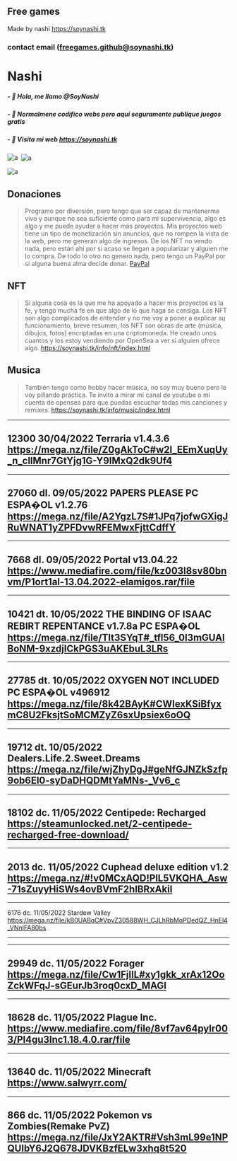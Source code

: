 ## Free games
Made by nashi
https://soynashi.tk
### contact email (freegames.github@soynashi.tk)


# Nashi
##### - 👋 Hola, me llamo @SoyNashi
##### - 👀 Normalmene codifico webs pero aqui seguramente publique juegos gratis
##### - 🌱 Visita mi web https://soynashi.tk


<p><img align="left" src="https://github-readme-stats.vercel.app/api/top-langs?username=SoyNashi&show_icons=true&locale=en&layout=compact" alt="a" /></p>

<p>&nbsp;<img align="center" src="https://github-readme-stats.vercel.app/api?username=SoyNashi&show_icons=true&locale=en" alt="a" /></p>

<p><img align="center" src="https://github-readme-streak-stats.herokuapp.com/?user=soyNashi&theme=dark" alt="a" /></p>



## Donaciones 

> Programo por diversión, pero tengo que ser capaz de mantenerme vivo y aunque no sea suficiente como para mi supervivencia, algo es algo y me puede ayudar a hacer más proyectos. Mis proyectos web tiene un tipo de monetización sin anuncios, que no rompen la vista de la web, pero me generan algo de ingresos. De los NFT no vendo nada, pero están ahí por si acaso se llegan a popularizar y alguien me lo compra. De todo lo otro no genero nada, pero tengo un PayPal por si alguna buena alma decide donar.
<a href="https://paypal.me/soynashi" class="mt-5 button bg-indigo-lightest-10 fs-s3 white no-underline hover-opacity-100 hover-scale-up-1 ease-300">PayPal</a>

## NFT

> Si alguna cosa es la que me ha apoyado a hacer mis proyectos es la fe, y tengo mucha fe en que algo de lo que haga se consiga. Los NFT son algo complicados de entender y no me voy a poner a explicar su funcionamiento, breve resumen, los NFT son obras de arte (música, dibujos, fotos) encriptadas en una criptomoneda. He creado unos cuantos y los estoy vendiendo por OpenSea a ver si alguien ofrece algo.
https://soynashi.tk/info/nft/index.html


## Musica

> También tengo como hobby hacer música, no soy muy bueno pero le voy pillando práctica. Te invito a mirar mi canal de youtube o mi cuenta de opensea para que puedas escuchar todas mis canciones y remixes.
https://soynashi.tk/info/music/index.html




---------------------------------------------------------------------------- 
 12300 
30/04/2022 
Terraria v1.4.3.6 
https://mega.nz/file/Z0gAkToC#w2l_EEmXuqUy_n_cllMnr7GtYjg1G-Y9IMxQ2dk9Uf4 
---------------------------------------------------------------------------- 
---------------------------------------------------------------------------- 
 27060 
dl. 09/05/2022 
PAPERS PLEASE PC ESPA�OL v1.2.76  
https://mega.nz/file/A2YgzL7S#1JPq7jofwGXigJRuWNAT1yZPFDvwRFEMwxFjttCdffY 
---------------------------------------------------------------------------- 
---------------------------------------------------------------------------- 
 7668 
dl. 09/05/2022 
Portal v13.04.22 
 https://www.mediafire.com/file/kz003l8sv80bnvm/P1ort1al-13.04.2022-elamigos.rar/file
---------------------------------------------------------------------------- 
---------------------------------------------------------------------------- 
 10421 
dt. 10/05/2022 
THE BINDING OF ISAAC REBIRT REPENTANCE v1.7.8a PC ESPA�OL 
https://mega.nz/file/Tlt3SYqT#_tfl56_0l3mGUAlBoNM-9xzdjlCkPGS3uAKEbuL3LRs 
---------------------------------------------------------------------------- 
---------------------------------------------------------------------------- 
 27785 
dt. 10/05/2022 
OXYGEN NOT INCLUDED PC ESPA�OL v496912 
https://mega.nz/file/8k42BAyK#CWIexKSiBfyxmC8U2FksjtSoMCMZyZ6sxUpsiex6oOQ 
---------------------------------------------------------------------------- 
---------------------------------------------------------------------------- 
 19712 
dt. 10/05/2022 
Dealers.Life.2.Sweet.Dreams 
https://mega.nz/file/wjZhyDgJ#geNfGJNZkSzfp9ob6El0-syDaDHQDMtYaMNs-_Vv6_c 
---------------------------------------------------------------------------- 
---------------------------------------------------------------------------- 
 18102 
dc. 11/05/2022 
Centipede: Recharged 
https://steamunlocked.net/2-centipede-recharged-free-download/ 
---------------------------------------------------------------------------- 
---------------------------------------------------------------------------- 

 2013 
dc. 11/05/2022 
Cuphead deluxe edition v1.2 
https://mega.nz/#!v0MCxAQD!PlL5VKQHA_Asw-71sZuyyHiSWs4ovBVmF2hlBRxAkiI 
---------------------------------------------------------------------------- 
---------------------------------------------------------------------------- 
 6176 
dc. 11/05/2022 
Stardew Valley 
https://mega.nz/file/kB0UABqC#VpvZ30588WH_CJLhRbMqPDedQZ_HnEl4_VNnIFA80bs 

---------------------------------------------------------------------------- 
---------------------------------------------------------------------------- 
 29949 
dc. 11/05/2022 
Forager 
https://mega.nz/file/Cw1FjIIL#xy1gkk_xrAx12OoZckWFqJ-sGEurJb3roq0cxD_MAGI 
---------------------------------------------------------------------------- 
---------------------------------------------------------------------------- 
 18628 
dc. 11/05/2022 
Plague Inc. 
https://www.mediafire.com/file/8vf7av64pylr003/Pl4gu3Inc1.18.4.0.rar/file 
---------------------------------------------------------------------------- 
---------------------------------------------------------------------------- 
 13640 
dc. 11/05/2022 
Minecraft 
https://www.salwyrr.com/ 
---------------------------------------------------------------------------- 
---------------------------------------------------------------------------- 
 866 
dc. 11/05/2022 
Pokemon vs Zombies(Remake PvZ) 
https://mega.nz/file/JxY2AKTR#Vsh3mL99e1NPQUIbY6J2Q678JDVKBzfELw3xhq8t520 
---------------------------------------------------------------------------- 
